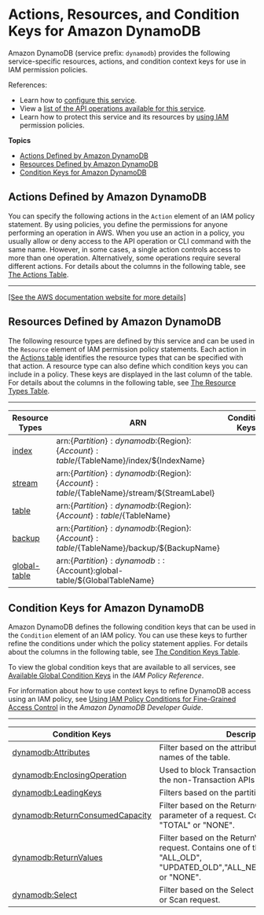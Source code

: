 # Actions, Resources, and Condition Keys for Amazon DynamoDB<a name="list_amazondynamodb"></a>

Amazon DynamoDB \(service prefix: `dynamodb`\) provides the following service\-specific resources, actions, and condition context keys for use in IAM permission policies\.

References:
+ Learn how to [configure this service](https://docs.aws.amazon.com/amazondynamodb/latest/developerguide/)\.
+ View a [list of the API operations available for this service](https://docs.aws.amazon.com/amazondynamodb/latest/APIReference/)\.
+ Learn how to protect this service and its resources by [using IAM](https://docs.aws.amazon.com/amazondynamodb/latest/developerguide/authentication-and-access-control.html) permission policies\.

**Topics**
+ [Actions Defined by Amazon DynamoDB](#amazondynamodb-actions-as-permissions)
+ [Resources Defined by Amazon DynamoDB](#amazondynamodb-resources-for-iam-policies)
+ [Condition Keys for Amazon DynamoDB](#amazondynamodb-policy-keys)

## Actions Defined by Amazon DynamoDB<a name="amazondynamodb-actions-as-permissions"></a>

You can specify the following actions in the `Action` element of an IAM policy statement\. By using policies, you define the permissions for anyone performing an operation in AWS\. When you use an action in a policy, you usually allow or deny access to the API operation or CLI command with the same name\. However, in some cases, a single action controls access to more than one operation\. Alternatively, some operations require several different actions\. For details about the columns in the following table, see [The Actions Table](reference_policies_actions-resources-contextkeys.md#actions_table)\.


****  
[\[See the AWS documentation website for more details\]](http://docs.aws.amazon.com/IAM/latest/UserGuide/list_amazondynamodb.html)

## Resources Defined by Amazon DynamoDB<a name="amazondynamodb-resources-for-iam-policies"></a>

The following resource types are defined by this service and can be used in the `Resource` element of IAM permission policy statements\. Each action in the [Actions table](#amazondynamodb-actions-as-permissions) identifies the resource types that can be specified with that action\. A resource type can also define which condition keys you can include in a policy\. These keys are displayed in the last column of the table\. For details about the columns in the following table, see [The Resource Types Table](reference_policies_actions-resources-contextkeys.md#resources_table)\.


****  

| Resource Types | ARN | Condition Keys | 
| --- | --- | --- | 
|   [ index ](https://docs.aws.amazon.com/amazondynamodb/latest/developerguide/HowItWorks.CoreComponents.htmlHowItWorks.CoreComponents.html#HowItWorks.CoreComponents.PrimaryKey)  |  arn:$\{Partition\}:dynamodb:$\{Region\}:$\{Account\}:table/$\{TableName\}/index/$\{IndexName\}  |  | 
|   [ stream ](https://docs.aws.amazon.com/amazondynamodb/latest/developerguide/HowItWorks.CoreComponents.htmlHowItWorks.CoreComponents.html#HowItWorks.CoreComponents.Streams)  |  arn:$\{Partition\}:dynamodb:$\{Region\}:$\{Account\}:table/$\{TableName\}/stream/$\{StreamLabel\}  |  | 
|   [ table ](https://docs.aws.amazon.com/amazondynamodb/latest/developerguide/HowItWorks.CoreComponents.htmlHowItWorks.CoreComponents.html#HowItWorks.CoreComponents.TablesItemsAttributes)  |  arn:$\{Partition\}:dynamodb:$\{Region\}:$\{Account\}:table/$\{TableName\}  |  | 
|   [ backup ](http://docs.aws.amazon.com/amazondynamodb/latest/developerguide/backuprestore_HowItWorks.html)  |  arn:$\{Partition\}:dynamodb:$\{Region\}:$\{Account\}:table/$\{TableName\}/backup/$\{BackupName\}  |  | 
|   [ global\-table ](https://docs.aws.amazon.com/amazondynamodb/latest/developerguide/globaltables_HowItWorks.html)  |  arn:$\{Partition\}:dynamodb::$\{Account\}:global\-table/$\{GlobalTableName\}  |  | 

## Condition Keys for Amazon DynamoDB<a name="amazondynamodb-policy-keys"></a>

Amazon DynamoDB defines the following condition keys that can be used in the `Condition` element of an IAM policy\. You can use these keys to further refine the conditions under which the policy statement applies\. For details about the columns in the following table, see [The Condition Keys Table](reference_policies_actions-resources-contextkeys.md#context_keys_table)\.

To view the global condition keys that are available to all services, see [Available Global Condition Keys](reference_policies_condition-keys.html#AvailableKeys) in the *IAM Policy Reference*\.

For information about how to use context keys to refine DynamoDB access using an IAM policy, see [Using IAM Policy Conditions for Fine\-Grained Access Control](https://docs.aws.amazon.com/amazondynamodb/latest/developerguide/specifying-conditions.html) in the *Amazon DynamoDB Developer Guide*\.


****  

| Condition Keys | Description | Type | 
| --- | --- | --- | 
|   [ dynamodb:Attributes ](https://docs.aws.amazon.com/amazondynamodb/latest/developerguide/specifying-conditions.html#FGAC_DDB.ConditionKeys)  | Filter based on the attribute \(field or column\) names of the table\. | String | 
|   [ dynamodb:EnclosingOperation ](https://docs.aws.amazon.com/amazondynamodb/latest/developerguide/specifying-conditions.html#FGAC_DDB.ConditionKeys)  | Used to block Transactions APIs calls and allow the non\-Transaction APIs calls and vice\-versa\. | String | 
|   [ dynamodb:LeadingKeys ](https://docs.aws.amazon.com/amazondynamodb/latest/developerguide/specifying-conditions.html#FGAC_DDB.ConditionKeys)  | Filters based on the partition key of the table\. | String | 
|   [ dynamodb:ReturnConsumedCapacity ](https://docs.aws.amazon.com/amazondynamodb/latest/developerguide/specifying-conditions.html#FGAC_DDB.ConditionKeys)  | Filter based on the ReturnConsumedCapacity parameter of a request\. Contains either "TOTAL" or "NONE"\. | String | 
|   [ dynamodb:ReturnValues ](https://docs.aws.amazon.com/amazondynamodb/latest/developerguide/specifying-conditions.html#FGAC_DDB.ConditionKeys)  | Filter based on the ReturnValues parameter of request\. Contains one of the following: "ALL\_OLD", "UPDATED\_OLD","ALL\_NEW","UPDATED\_NEW", or "NONE"\. | String | 
|   [ dynamodb:Select ](https://docs.aws.amazon.com/amazondynamodb/latest/developerguide/specifying-conditions.html#FGAC_DDB.ConditionKeys)  | Filter based on the Select parameter of a Query or Scan request\. | String | 